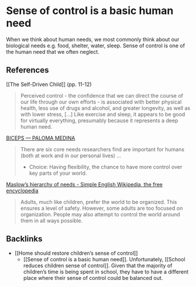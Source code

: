 # Sense of control is a basic human need
When we think about human needs, we most commonly think about our biological needs e.g. food, shelter, water, sleep. Sense of control is one of the human need that we often neglect.

## References
[[The Self-Driven Child]] (pp. 11-12)
> Perceived control - the confidence that we can direct the course of our life through our own efforts - is associated with better physical health, less use of drugs and alcohol, and greater longevity, as well as with lower stress, […]
> Like exercise and sleep, it appears to be good for virtually everything, presumably because it represents a deep human need.

[BICEPS — PALOMA MEDINA](https://www.palomamedina.com/biceps)
> There are six core needs researchers find are important for humans (both at work and in our personal lives)
> …
> * Choice: Having flexibility, the chance to have more control over key parts of your world.

[Maslow’s hierarchy of needs - Simple English Wikipedia, the free encyclopedia](https://simple.wikipedia.org/wiki/Maslow%27s_hierarchy_of_needs)
> Adults, much like children, prefer the world to be organized. This ensures a level of safety. However, some adults are too focused on organization. People may also attempt to control the world around them in all ways possible.

## Backlinks
* [[Home should restore children’s sense of control]]
	* [[Sense of control is a basic human need]]. Unfortunately, [[School reduces children sense of control]].  Given that the majority of children’s time is being spent in school, they have to have a different place where their sense of control could be balanced out.

<!-- #evergreen -->

<!-- {BearID:B0FCEF31-0DA2-4664-855F-BF8F16561187-41464-00004D59E5BA5C54} -->

